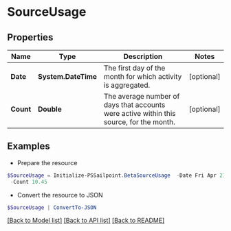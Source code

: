 # SourceUsage
## Properties

Name | Type | Description | Notes
------------ | ------------- | ------------- | -------------
**Date** | **System.DateTime** | The first day of the month for which activity is aggregated. | [optional] 
**Count** | **Double** | The average number of days that accounts were active within this source, for the month. | [optional] 

## Examples

- Prepare the resource
```powershell
$SourceUsage = Initialize-PSSailpoint.BetaSourceUsage  -Date Fri Apr 21 00:00:00 UTC 2023 `
 -Count 10.45
```

- Convert the resource to JSON
```powershell
$SourceUsage | ConvertTo-JSON
```

[[Back to Model list]](../README.md#documentation-for-models) [[Back to API list]](../README.md#documentation-for-api-endpoints) [[Back to README]](../README.md)

